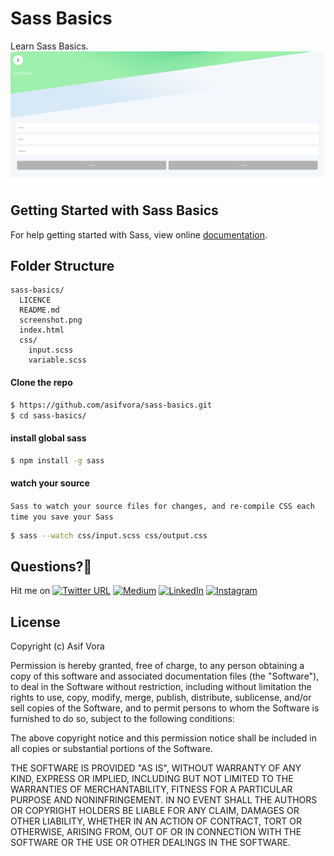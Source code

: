 # Sass Basics
Learn Sass Basics.
![image](https://github.com/asifvora/sass-basics/blob/master/screenshot.png)

## Getting Started with Sass Basics

For help getting started with Sass, view online
[documentation](https://sass-lang.com/).

## Folder Structure

```
sass-basics/
  LICENCE
  README.md
  screenshot.png
  index.html
  css/
    input.scss
    variable.scss
```

#### Clone the repo

```sh
$ https://github.com/asifvora/sass-basics.git
$ cd sass-basics/
```

#### install global sass

```sh
$ npm install -g sass
```

#### watch your source

`Sass to watch your source files for changes, and re-compile CSS each time you save your Sass`
```sh
$ sass --watch css/input.scss css/output.css 
```

## Questions?🤔 
  
Hit me on [![Twitter URL](https://img.shields.io/twitter/url/http/shields.io.svg?style=social)](https://twitter.com/007_dark_shadow)
[![Medium](https://img.shields.io/badge/Medium-asifvora-brightgreen.svg)](https://medium.com/@asifvora)
[![LinkedIn](https://img.shields.io/badge/LinkedIn-asifvora-blue.svg)](https://www.linkedin.com/in/asif-vora/) 
[![Instagram](https://img.shields.io/badge/Instagram-Asif%20Vora-green.svg)](https://www.instagram.com/007_dark_shadow/) 


## License

Copyright (c) Asif Vora

Permission is hereby granted, free of charge, to any person obtaining a copy
of this software and associated documentation files (the "Software"), to deal
in the Software without restriction, including without limitation the rights
to use, copy, modify, merge, publish, distribute, sublicense, and/or sell
copies of the Software, and to permit persons to whom the Software is
furnished to do so, subject to the following conditions:

The above copyright notice and this permission notice shall be included in all
copies or substantial portions of the Software.

THE SOFTWARE IS PROVIDED "AS IS", WITHOUT WARRANTY OF ANY KIND, EXPRESS OR
IMPLIED, INCLUDING BUT NOT LIMITED TO THE WARRANTIES OF MERCHANTABILITY,
FITNESS FOR A PARTICULAR PURPOSE AND NONINFRINGEMENT. IN NO EVENT SHALL THE
AUTHORS OR COPYRIGHT HOLDERS BE LIABLE FOR ANY CLAIM, DAMAGES OR OTHER
LIABILITY, WHETHER IN AN ACTION OF CONTRACT, TORT OR OTHERWISE, ARISING FROM,
OUT OF OR IN CONNECTION WITH THE SOFTWARE OR THE USE OR OTHER DEALINGS IN THE
SOFTWARE.
